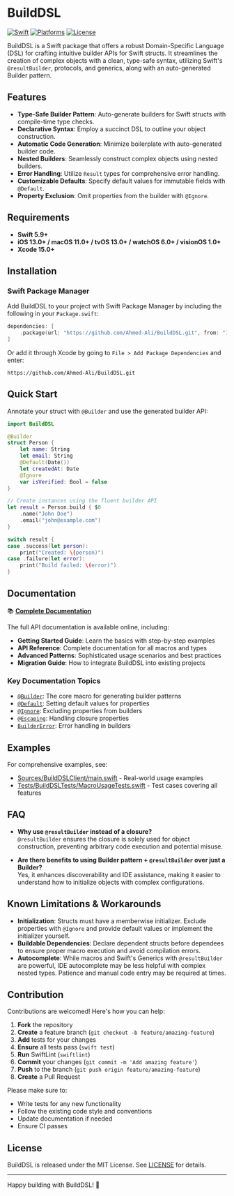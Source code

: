 # BuildDSL

[![Swift](https://img.shields.io/badge/Swift-6.2+-orange.svg)](https://swift.org)
[![Platforms](https://img.shields.io/badge/Platforms-iOS_16+_|_macOS_14+_|_visionOS_2+-blue.svg)](https://developer.apple.com)
[![License](https://img.shields.io/badge/License-MIT-yellow.svg)](LICENSE)

BuildDSL is a Swift package that offers a robust Domain-Specific Language (DSL) for crafting intuitive builder APIs for Swift structs. It streamlines the creation of complex objects with a clean, type-safe syntax, utilizing Swift's `@resultBuilder`, protocols, and generics, along with an auto-generated Builder pattern.

## Features

- **Type-Safe Builder Pattern**: Auto-generate builders for Swift structs with compile-time type checks.
- **Declarative Syntax**: Employ a succinct DSL to outline your object construction.
- **Automatic Code Generation**: Minimize boilerplate with auto-generated builder code.
- **Nested Builders**: Seamlessly construct complex objects using nested builders.
- **Error Handling**: Utilize `Result` types for comprehensive error handling.
- **Customizable Defaults**: Specify default values for immutable fields with `@Default`.
- **Property Exclusion**: Omit properties from the builder with `@Ignore`.

## Requirements

- **Swift 5.9+**
- **iOS 13.0+ / macOS 11.0+ / tvOS 13.0+ / watchOS 6.0+ / visionOS 1.0+**
- **Xcode 15.0+**

## Installation

### Swift Package Manager

Add BuildDSL to your project with Swift Package Manager by including the following in your `Package.swift`:

```swift
dependencies: [
    .package(url: "https://github.com/Ahmed-Ali/BuildDSL.git", from: "1.0.0")
]
```

Or add it through Xcode by going to `File > Add Package Dependencies` and enter:
```
https://github.com/Ahmed-Ali/BuildDSL.git
```

## Quick Start

Annotate your struct with `@Builder` and use the generated builder API:

```swift
import BuildDSL

@Builder
struct Person {
    let name: String
    let email: String
    @Default(Date())
    let createdAt: Date
    @Ignore
    var isVerified: Bool = false
}

// Create instances using the fluent builder API
let result = Person.build { $0
    .name("John Doe")
    .email("john@example.com")
}

switch result {
case .success(let person):
    print("Created: \(person)")
case .failure(let error):
    print("Build failed: \(error)")
}
```

## Documentation

📚 **[Complete Documentation](https://github.com/Ahmed-Ali/BuildDSL/)**

The full API documentation is available online, including:

- **Getting Started Guide**: Learn the basics with step-by-step examples
- **API Reference**: Complete documentation for all macros and types
- **Advanced Patterns**: Sophisticated usage scenarios and best practices
- **Migration Guide**: How to integrate BuildDSL into existing projects

### Key Documentation Topics

- [`@Builder`](https://ahmed-ali.github.io/BuildDSL/documentation/builddsl/builder()): The core macro for generating builder patterns
- [`@Default`](https://ahmed-ali.github.io/BuildDSL/documentation/builddsl/default(_:)): Setting default values for properties
- [`@Ignore`](https://ahmed-ali.github.io/BuildDSL/documentation/builddsl/ignore()): Excluding properties from builders
- [`@Escaping`](https://ahmed-ali.github.io/BuildDSL/documentation/builddsl/escaping()): Handling closure properties
- [`BuilderError`](https://ahmed-ali.github.io/BuildDSL/documentation/builddsl/buildererror): Error handling in builders

## Examples

For comprehensive examples, see:
- [Sources/BuildDSLClient/main.swift](Sources/BuildDSLClient/main.swift) - Real-world usage examples
- [Tests/BuildDSLTests/MacroUsageTests.swift](Tests/BuildDSLTests/MacroUsageTests.swift) - Test cases covering all features

## FAQ

- **Why use `@resultBuilder` instead of a closure?**  
  `@resultBuilder` ensures the closure is solely used for object construction, preventing arbitrary code execution and potential misuse.

- **Are there benefits to using Builder pattern + `@resultBuilder` over just a Builder?**  
  Yes, it enhances discoverability and IDE assistance, making it easier to understand how to initialize objects with complex configurations.

## Known Limitations & Workarounds

- **Initialization**: Structs must have a memberwise initializer. Exclude properties with `@Ignore` and provide default values or implement the initializer yourself.
- **Buildable Dependencies**: Declare dependent structs before dependees to ensure proper macro execution and avoid compilation errors.
- **Autocomplete**: While macros and Swift's Generics with `@resultBuilder` are powerful, IDE autocomplete may be less helpful with complex nested types. Patience and manual code entry may be required at times.

## Contribution

Contributions are welcomed! Here's how you can help:

1. **Fork** the repository
2. **Create** a feature branch (`git checkout -b feature/amazing-feature`)
3. **Add** tests for your changes
4. **Ensure** all tests pass (`swift test`)
5. **Run** SwiftLint (`swiftlint`)
6. **Commit** your changes (`git commit -m 'Add amazing feature'`)
7. **Push** to the branch (`git push origin feature/amazing-feature`)
8. **Create** a Pull Request

Please make sure to:
- Write tests for any new functionality
- Follow the existing code style and conventions
- Update documentation if needed
- Ensure CI passes

## License

BuildDSL is released under the MIT License. See [LICENSE](LICENSE) for details.

---

Happy building with BuildDSL! 🚀

